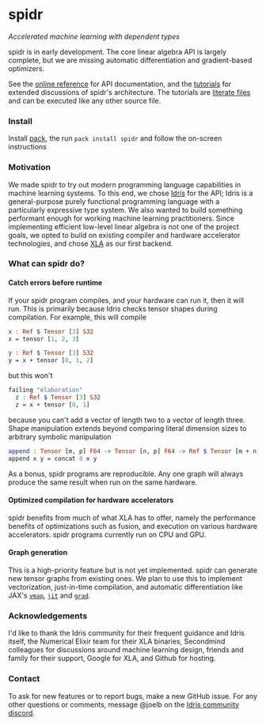 # spidr

_Accelerated machine learning with dependent types_

spidr is in early development. The core linear algebra API is largely complete, but we are missing automatic differentiation and gradient-based optimizers.

See the [online reference](https://joelberkeley.github.io/spidr/) for API documentation, and the [tutorials](tutorials) for extended discussions of spidr's architecture. The tutorials are [literate files](https://idris2.readthedocs.io/en/latest/reference/literate.html) and can be executed like any other source file.

### Install

Install [pack](https://github.com/stefan-hoeck/idris2-pack), the run `pack install spidr` and follow the on-screen instructions

### Motivation

We made spidr to try out modern programming language capabilities in machine learning systems. To this end, we chose [Idris](https://github.com/idris-lang/Idris2) for the API; Idris is a general-purpose purely functional programming language with a particularly expressive type system. We also wanted to build something performant enough for working machine learning practitioners. Since implementing efficient low-level linear algebra is not one of the project goals, we opted to build on existing compiler and hardware accelerator technologies, and chose [XLA](https://github.com/openxla/xla) as our first backend.

### What can spidr do?

#### Catch errors before runtime

If your spidr program compiles, and your hardware can run it, then it will run. This is primarily because Idris checks tensor shapes during compilation. For example, this will compile
<!-- idris
import Literal
import Tensor
-->
```idris
x : Ref $ Tensor [3] S32
x = tensor [1, 2, 3]

y : Ref $ Tensor [3] S32
y = x + tensor [0, 1, 2]
```
but this won't
```idris
failing "elaboration"
  z : Ref $ Tensor [3] S32
  z = x + tensor [0, 1]
```
because you can't add a vector of length two to a vector of length three. Shape manipulation extends beyond comparing literal dimension sizes to arbitrary symbolic manipulation
```idris
append : Tensor [m, p] F64 -> Tensor [n, p] F64 -> Ref $ Tensor [m + n, p] F64
append x y = concat 0 x y
```
As a bonus, spidr programs are reproducible. Any one graph will always produce the same result when run on the same hardware.

#### Optimized compilation for hardware accelerators

spidr benefits from much of what XLA has to offer, namely the performance benefits of optimizations such as fusion, and execution on various hardware accelerators. spidr programs currently run on CPU and GPU.

#### Graph generation

This is a high-priority feature but is not yet implemented. spidr can generate new tensor graphs from existing ones. We plan to use this to implement vectorization, just-in-time compilation, and automatic differentiation like JAX's [`vmap`](https://jax.readthedocs.io/en/latest/_autosummary/jax.vmap.html#jax.vmap), [`jit`](https://jax.readthedocs.io/en/latest/_autosummary/jax.jit.html#jax.jit) and [`grad`](https://jax.readthedocs.io/en/latest/debugging/checkify_guide.html#grad).

### Acknowledgements

I'd like to thank the Idris community for their frequent guidance and Idris itself, the Numerical Elixir team for their XLA binaries, Secondmind colleagues for discussions around machine learning design, friends and family for their support, Google for XLA, and Github for hosting.

### Contact

To ask for new features or to report bugs, make a new GitHub issue. For any other questions or comments, message @joelb on the [Idris community discord](https://discord.gg/YXmWC5yKYM).
